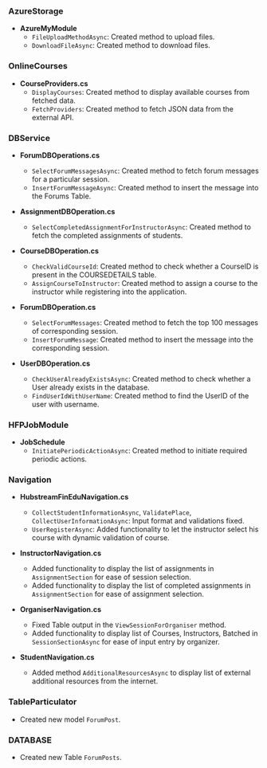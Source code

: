 

### AzureStorage
- **AzureMyModule**
  - `FileUploadMethodAsync`: Created method to upload files.
  - `DownloadFileAsync`: Created method to download files.
### OnlineCourses
- **CourseProviders.cs**
  - `DisplayCourses`: Created method to display available courses from fetched data.
  - `FetchProviders`: Created method to fetch JSON data from the external API.
### DBService
- **ForumDBOperations.cs**
  - `SelectForumMessagesAsync`: Created method to fetch forum messages for a particular session.
  - `InsertForumMessageAsync`: Created method to insert the message into the Forums Table.
  
- **AssignmentDBOperation.cs**
  - `SelectCompletedAssignmentForInstructorAsync`: Created method to fetch the completed assignments of students.

- **CourseDBOperation.cs**
  - `CheckValidCourseId`: Created method to check whether a CourseID is present in the COURSEDETAILS table.
  - `AssignCourseToInstructor`: Created method to assign a course to the instructor while registering into the application.

- **ForumDBOperation.cs**
  - `SelectForumMessages`: Created method to fetch the top 100 messages of corresponding session.
  - `InsertForumMessage`: Created method to insert the message into the corresponding session.

- **UserDBOperation.cs**
  - `CheckUserAlreadyExistsAsync`: Created method to check whether a User already exists in the database.
  - `FindUserIdWithUserName`: Created method to find the UserID of the user with username.

### HFPJobModule
- **JobSchedule**
  - `InitiatePeriodicActionAsync`: Created method to initiate required periodic actions.

### Navigation
- **HubstreamFinEduNavigation.cs**
  - `CollectStudentInformationAsync`, `ValidatePlace`, `CollectUserInformationAsync`: Input format and validations fixed.
  - `UserRegisterAsync`: Added functionality to let the instructor select his course with dynamic validation of course.

- **InstructorNavigation.cs**
  - Added functionality to display the list of assignments in `AssignmentSection` for ease of session selection.
  - Added functionality to display the list of completed assignments in `AssignmentSection` for ease of assignment selection.

- **OrganiserNavigation.cs**
  - Fixed Table output in the `ViewSessionForOrganiser` method.
  - Added functionality to display list of Courses, Instructors, Batched in `SessionSectionAsync` for ease of input entry by organizer.
- **StudentNavigation.cs**
  - Added method `AdditionalResourcesAsync` to display list of external additional resources from the internet.

### TableParticulator
- Created new model `ForumPost`.

### DATABASE
- Created new Table `ForumPosts`.

